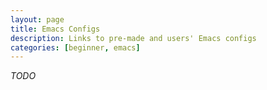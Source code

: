 ```yaml
---
layout: page
title: Emacs Configs
description: Links to pre-made and users' Emacs configs
categories: [beginner, emacs]
---
```


_TODO_
